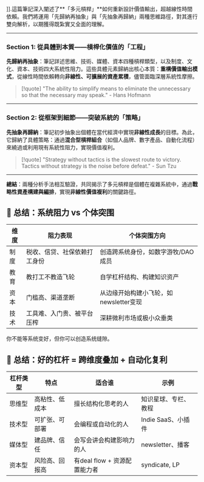 ]].這篇筆記深入闡述了**「多元槓桿」**如何重新設計價值輸出，超越線性時間依賴。我們將運用「先歸納再抽象」與「先抽象再歸納」兩種思維路徑，對其進行雙向解析，以期獲得既紮實又全面的理解。

---

### Section 1: 從具體到本質——槓桿化價值的「工程」

**先歸納再抽象**：筆記詳述思維、技術、媒體、資本四種槓桿類型，以及制度、文化、資本、技術四大系統性阻力。這些具體元素歸納出核心本質：**重構價值輸出模式**，從線性時間依賴轉向**非線性、可擴展的資產累積**，儘管面臨深層系統性摩擦。

> [!quote]
> "The ability to simplify means to eliminate the unnecessary so that the necessary may speak." - Hans Hofmann

---

### Section 2: 從框架到細節——突破系統的「策略」

**先抽象再歸納**：筆記初步抽象出個體在當代經濟中實現**非線性成長**的目標。為此，它歸納了具體策略：通過**混合型槓桿組合**（如個人品牌、數字產品、自動化流程）來繞過或利用現有系統性阻力，實現價值複利。

> [!quote]
> "Strategy without tactics is the slowest route to victory. Tactics without strategy is the noise before defeat." - Sun Tzu

---

**總結**：兩種分析手法相互驗證，共同揭示了多元槓桿是個體在複雜系統中，通過**戰略性資產構建與編排**，實現**非線性價值複利**的關鍵路徑。
## 🔮 总结：系统阻力 vs 个体突围

|维度|阻力表现|个体突围方向|
|---|---|---|
|制度|税收、信贷、社保依赖打工身份|创造跨系统身份，如数字游牧/DAO成员|
|教育|教打工不教造飞轮|自学杠杆结构、构建知识资产|
|资本|门槛高、渠道垄断|从边缘开始构建小飞轮，如newsletter变现|
|技术|工具难、入门贵、被平台压榨|深耕微利市场或极小众垂类|

你不能等系统变好，但你可以创造系统缝隙。

## 🔮 总结：好的杠杆 = 跨维度叠加 + 自动化复利

|杠杆类型|特点|适合谁|示例|
|---|---|---|---|
|思维型|高粘性、低成本|擅长结构化思考的人|知识星球、专栏、教程|
|技术型|可扩张、可部署|会编程或自动化的人|Indie SaaS、小插件|
|媒体型|建品牌、信任|会写会讲会构建影响力的人|newsletter、播客|
|资本型|风险高、回报高|有deal flow + 资源配置能力者|syndicate, LP|

